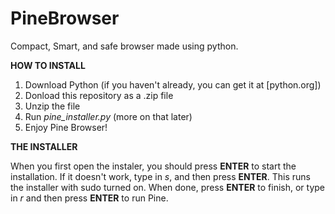 # PineBrowser
Compact, Smart, and safe browser made using python.

**HOW TO INSTALL**
1. Download Python (if you haven't already, you can get it at [python.org])
2. Donload this repository as a .zip file
3. Unzip the file
4. Run *pine_installer.py* (more on that later)
5. Enjoy Pine Browser!

**THE INSTALLER**

When you first open the instaler, you should press **ENTER** to start the installation. If it doesn't work, type in *s*, and then press **ENTER**. This runs the installer with sudo turned on. When done, press **ENTER** to finish, or type in *r* and then press **ENTER** to run Pine.
